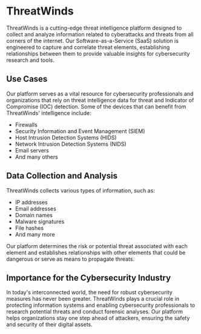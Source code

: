 # ThreatWinds

ThreatWinds is a cutting-edge threat intelligence platform designed to collect and analyze information related to cyberattacks and threats from all corners of the internet. Our Software-as-a-Service (SaaS) solution is engineered to capture and correlate threat elements, establishing relationships between them to provide valuable insights for cybersecurity research and tools.

## Use Cases

Our platform serves as a vital resource for cybersecurity professionals and organizations that rely on threat intelligence data for threat and Indicator of Compromise (IOC) detection. Some of the devices that can benefit from ThreatWinds' intelligence include:
* Firewalls
* Security Information and Event Management (SIEM)
* Host Intrusion Detection Systems (HIDS)
* Network Intrusion Detection Systems (NIDS)
* Email servers
* And many others

## Data Collection and Analysis

ThreatWinds collects various types of information, such as:
* IP addresses
* Email addresses
* Domain names
* Malware signatures
* File hashes
* And many more

Our platform determines the risk or potential threat associated with each element and establishes relationships with other elements that could be dangerous or serve as means to propagate threats.

## Importance for the Cybersecurity Industry

In today's interconnected world, the need for robust cybersecurity measures has never been greater. ThreatWinds plays a crucial role in protecting information systems and enabling cybersecurity professionals to research potential threats and conduct forensic analyses. Our platform helps organizations stay one step ahead of attackers, ensuring the safety and security of their digital assets.
